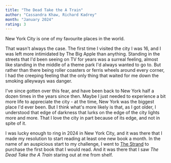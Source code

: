 ```yaml
---
title: "The Dead Take the A Train"
author: "Cassandra Khaw, Richard Kadrey"
month: "January 2024"
rating: 3
---
```


New York City is one of my favourite places in the world.

That wasn't always the case. The first time I visited the city I was 16, and I was left more intimidated by The Big Apple than anything. Standing in the streets that I'd been seeing on TV for years was a surreal feeling, almost like standing in the middle of a theme park I'd always wanted to go to. But rather than there being roller coasters or ferris wheels around every corner, I had the creeping feeling that the only thing that waited for me down the smoking alleyways was danger.

I've since gotten over this fear, and have been back to New York half a dozen times in the years since then. Maybe I just needed to experience a bit more life to appreciate the city - at the time, New York was the biggest place I'd ever been. But I think what's more likely is that, as I got older, I understood that edge of darkness that lurks on the edge of the city lights more and more. That I love the city in part because of its edge, and not in spite of it.

I was lucky enough to ring in 2024 in New York City, and it was there that I made my resolution to start reading at least one new book a month. In the name of an auspicious start to my challenge, I went to [The Strand](https://www.strandbooks.com/) to purchase the first book that I would read. And it was there that I saw _The Dead Take the A Train_ staring out at me from shelf.
